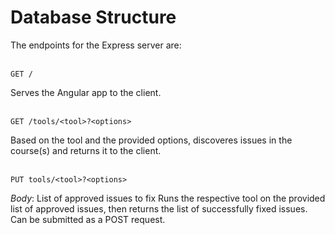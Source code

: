 # Database Structure

The endpoints for the Express server are:
<br/><br/> 
```
GET /
```
Serves the Angular app to the client.
<br/><br/> 
```
GET /tools/<tool>?<options>
```
Based on the tool and the provided options, discoveres issues in the course(s) and returns it to the client.
<br/><br/> 
```
PUT tools/<tool>?<options>
```
*Body*: List of approved issues to fix
Runs the respective tool on the provided list of approved issues, then returns the list of successfully fixed issues. Can be submitted as a POST request.
<br/><br/> 
